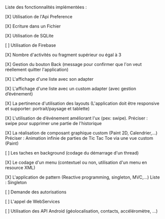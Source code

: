 Liste des fonctionnalités implémentées :

[X] Utilisation de l'Api Preference


[X] Ecriture dans un Fichier

[X] Utilisation de SQLite

[ ] Utilisation de Firebase

[X] Nombre d'activités ou fragment supérieur ou égal à 3

[X] Gestion du bouton Back (message pour confirmer que l'on veut réellement quitter l'application)

[X] L'affichage d'une liste avec son adapter

[X] L'affichage d'une liste avec un custom adapter (avec gestion d’événement)

[X] La pertinence d'utilisation des layouts (L'application doit être responsive et supporter: portrait/paysage et tablette)

[X] L'utilisation de d’événement améliorant l'ux (pex: swipe). Préciser : swipe pour supprimer une partie de l'historique

[X] La réalisation de composant graphique custom (Paint 2D, Calendrier,...) Préciser : Animation infinie de parties de Tic Tac Toe via une vue custom (Paint)

[ ] Les taches en background (codage du démarrage d'un thread)

[X] Le codage d'un menu (contextuel ou non, utilisation d'un menu en resource XML)

[X] L'application de pattern (Reactive programming, singleton, MVC,...) Liste : Singleton

[ ] Demande des autorisations

[ ] L'appel de WebServices

[ ] Utilisation des API Android (géolocalisation, contacts, accéléromètre, ...)
